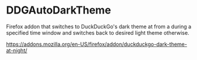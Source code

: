 # DDGAutoDarkTheme
Firefox addon that switches to DuckDuckGo's dark theme at from a during a specified time window and switches back to desired light theme otherwise.

https://addons.mozilla.org/en-US/firefox/addon/duckduckgo-dark-theme-at-night/
